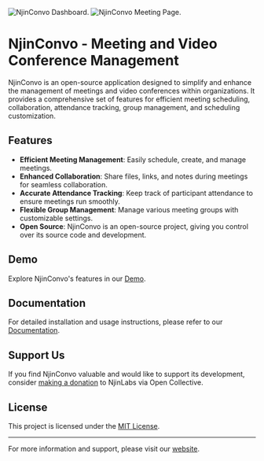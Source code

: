 ![NjinConvo Dashboard](https://labs.njintech.com/convo-ss1.png "NjinConvo Dashboard").
![NjinConvo Meeting Page](https://labs.njintech.com/convo-ss2.png "NjinConvo Meeting Page").

# NjinConvo - Meeting and Video Conference Management

NjinConvo is an open-source application designed to simplify and enhance the management of meetings and video conferences within organizations. It provides a comprehensive set of features for efficient meeting scheduling, collaboration, attendance tracking, group management, and scheduling customization.

## Features

- **Efficient Meeting Management**: Easily schedule, create, and manage meetings.
- **Enhanced Collaboration**: Share files, links, and notes during meetings for seamless collaboration.
- **Accurate Attendance Tracking**: Keep track of participant attendance to ensure meetings run smoothly.
- **Flexible Group Management**: Manage various meeting groups with customizable settings.
- **Open Source**: NjinConvo is an open-source project, giving you control over its source code and development.

## Demo

Explore NjinConvo's features in our [Demo](https://convo.njintech.com).

## Documentation

For detailed installation and usage instructions, please refer to our [Documentation](https://labs.njintech.com/docs/convo/intro).

## Support Us

If you find NjinConvo valuable and would like to support its development, consider [making a donation](https://opencollective.com/njinlabs) to NjinLabs via Open Collective.

## License

This project is licensed under the [MIT License](LICENSE).

---

For more information and support, please visit our [website](https://labs.njintech.com).
